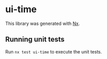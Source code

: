 # ui-time

This library was generated with [Nx](https://nx.dev).

## Running unit tests

Run `nx test ui-time` to execute the unit tests.
